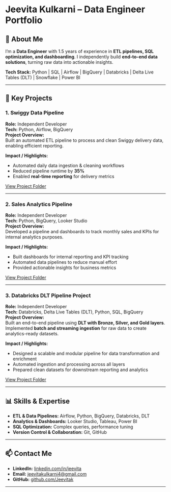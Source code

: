# Jeevita Kulkarni – Data Engineer Portfolio

## 👋 About Me
I’m a **Data Engineer** with 1.5 years of experience in **ETL pipelines, SQL optimization, and dashboarding**. I independently build **end-to-end data solutions**, turning raw data into actionable insights.  

**Tech Stack:** Python | SQL | Airflow | BigQuery | Databricks | Delta Live Tables (DLT) | Snowflake | Power BI  

---

## 🚀 Key Projects

### **1. Swiggy Data Pipeline**  
**Role:** Independent Developer  
**Tech:** Python, Airflow, BigQuery  
**Project Overview:**  
Built an automated ETL pipeline to process and clean Swiggy delivery data, enabling efficient reporting.  

**Impact / Highlights:**  
- Automated daily data ingestion & cleaning workflows  
- Reduced pipeline runtime by **35%**  
- Enabled **real-time reporting** for delivery metrics  

[View Project Folder](https://github.com/Jeevitak/Data_Engineer_Portfolio/tree/main/Swiggy_Pipeline)  

---

### **2. Sales Analytics Pipeline**  
**Role:** Independent Developer  
**Tech:** Python, BigQuery, Looker Studio  
**Project Overview:**  
Developed a pipeline and dashboards to track monthly sales and KPIs for internal analytics purposes.  

**Impact / Highlights:**  
- Built dashboards for internal reporting and KPI tracking  
- Automated data pipelines to reduce manual effort  
- Provided actionable insights for business metrics  


[View Project Folder](https://github.com/Jeevitak/Data_Engineer_Portfolio/tree/main/Airflow_Sales_Analytics_Pipeline)  

---

### **3. Databricks DLT Pipeline Project**  
**Role:** Independent Developer  
**Tech:** Databricks, Delta Live Tables (DLT), Python, SQL, BigQuery  
**Project Overview:**  
Built an end-to-end pipeline using **DLT with Bronze, Silver, and Gold layers**. Implemented **batch and streaming ingestion** for raw data to create analytics-ready datasets.  

**Impact / Highlights:**  
- Designed a scalable and modular pipeline for data transformation and enrichment  
- Automated ingestion and processing across all layers  
- Prepared clean datasets for downstream reporting and analytics  
 
[View Project Folder](https://github.com/Jeevitak/Data_Engineer_Portfolio/tree/main/Databricks_Project)  

---

## 📊 Skills & Expertise
- **ETL & Data Pipelines:** Airflow, Python, BigQuery, Databricks, DLT  
- **Analytics & Dashboards:** Looker Studio, Tableau, Power BI  
- **SQL Optimization:** Complex queries, performance tuning  
- **Version Control & Collaboration:** Git, GitHub  

---

## 📫 Contact Me
- **LinkedIn:** [linkedin.com/in/jeevita](www.linkedin.com/in/jeevita-kulkarni-326a62273)  
- **Email:** jeevitakulkarni4@gmail.com
- **GitHub:** [github.com/Jeevitak](https://github.com/Jeevitak)  

---






